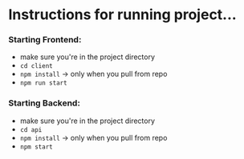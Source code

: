# Instructions for running project...


### Starting Frontend:

* make sure you're in the project directory
* `cd client`
* `npm install` -> only when you pull from repo
* `npm run start`

### Starting Backend:

* make sure you're in the project directory
* `cd api`
* `npm install` -> only when you pull from repo
* `npm start`